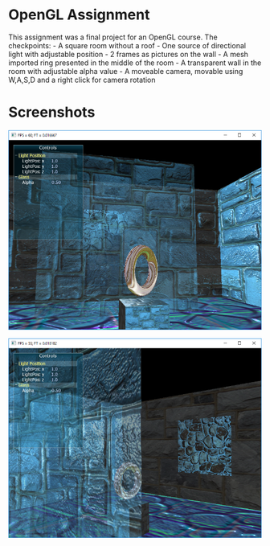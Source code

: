 # OpenGL Assignment

This assignment was a final project for an OpenGL course.
The checkpoints:
    - A square room without a roof
    - One source of directional light with adjustable position
    - 2 frames as pictures on the wall
    - A mesh imported ring presented in the middle of the room
    - A transparent wall in the room with adjustable alpha value
    - A moveable camera, movable using W,A,S,D and a right click for camera rotation

# Screenshots

![Screenshot](screenshot.png)

![Screenshot2](screenshot2.png)